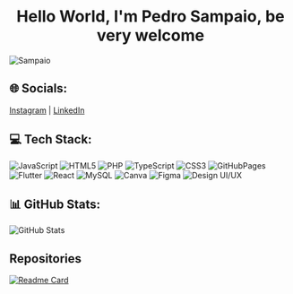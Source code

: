 <h1 align="center"> Hello World, I'm Pedro Sampaio, be very welcome</h1> 

![Sampaio](https://github.com/user-attachments/assets/8a70cff8-9f84-466d-bb37-5c0b85bea4e1)


## 🌐 Socials:

[Instagram](https://www.instagram.com) | [LinkedIn](https://www.linkedin.com)

## 💻 Tech Stack:

![JavaScript](https://img.shields.io/badge/JavaScript-%23F7DF1E.svg?style=flat&logo=javascript&logoColor=black)
![HTML5](https://img.shields.io/badge/HTML5-%23E34F26.svg?style=flat&logo=html5&logoColor=white)
![PHP](https://img.shields.io/badge/PHP-%23777BB4.svg?style=flat&logo=php&logoColor=white)
![TypeScript](https://img.shields.io/badge/TypeScript-%23007ACC.svg?style=flat&logo=typescript&logoColor=white)
![CSS3](https://img.shields.io/badge/CSS3-%231572B6.svg?style=flat&logo=css3&logoColor=white)
![GitHubPages](https://img.shields.io/badge/GitHub_Pages-%23327FC7.svg?style=flat&logo=github&logoColor=white)
![Flutter](https://img.shields.io/badge/Flutter-%2302569B.svg?style=flat&logo=flutter&logoColor=white)
![React](https://img.shields.io/badge/React-%2361DAFB.svg?style=flat&logo=react&logoColor=black)
![MySQL](https://img.shields.io/badge/MySQL-%234479A1.svg?style=flat&logo=mysql&logoColor=white)
![Canva](https://img.shields.io/badge/Canva-%2300C4CC.svg?style=flat&logo=canva&logoColor=white)
![Figma](https://img.shields.io/badge/Figma-%23F24E1E.svg?style=flat&logo=figma&logoColor=white)
![Design UI/UX](https://img.shields.io/badge/UI%2FUX%20Design-%23E34F26.svg?style=flat&logo=designernews&logoColor=white)

## 📊 GitHub Stats:

![GitHub Stats](https://github-readme-stats.vercel.app/api?username=PedroSampaio11&show_icons=true&theme=radical)

## Repositories

[![Readme Card](https://github-readme-stats.vercel.app/api/pin/?username=PedroSampaio11&repo=PedroSampaio11&theme=radical)](https://github.com/PedroSampaio11/PedroSampaio11)

